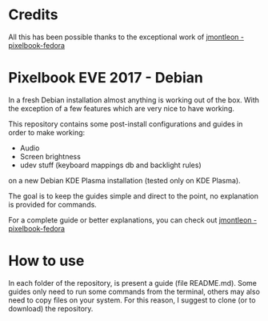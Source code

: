 # Credits
All this has been possible thanks to the exceptional work of [jmontleon - pixelbook-fedora](https://github.com/jmontleon/pixelbook-fedora)

# Pixelbook EVE 2017 - Debian
In a fresh Debian installation almost anything is working out of the box.
With the exception of a few features which are very nice to have working.

This repository contains some post-install configurations and guides in order to make working:

- Audio
- Screen brightness
- udev stuff (keyboard mappings db and backlight rules)

on a new Debian KDE Plasma installation (tested only on KDE Plasma).

The goal is to keep the guides simple and direct to the point, no explanation is provided for commands.

For a complete guide or better explanations, you can check out [jmontleon - pixelbook-fedora](https://github.com/jmontleon/pixelbook-fedora)

# How to use 
In each folder of the repository, is present a guide (file README.md).
Some guides only need to run some commands from the terminal, others may also need to copy files on your system.
For this reason, I suggest to clone (or to download) the repository.


